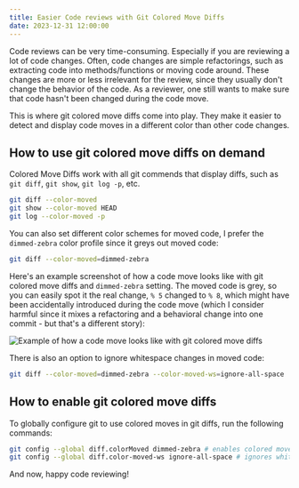 ```yaml
---
title: Easier Code reviews with Git Colored Move Diffs
date: 2023-12-31 12:00:00
---
```


Code reviews can be very time-consuming. Especially if you are reviewing a lot of code changes. Often, code changes are simple refactorings, such as extracting code into methods/functions or moving code around. These changes are more or less irrelevant for the review, since they usually don't change the behavior of the code. As a reviewer, one still wants to make sure that code hasn't been changed during the code move.

<!--more-->

This is where git colored move diffs come into play. They make it easier to detect and display code moves in a different color than other code changes. 

## How to use git colored move diffs on demand

Colored Move Diffs work with all git commends that display diffs, such as `git diff`, `git show`, `git log -p`, etc.

```bash
git diff --color-moved
git show --color-moved HEAD
git log --color-moved -p
```

You can also set different color schemes for moved code, I prefer the `dimmed-zebra` color profile since it greys out moved code:
```bash
git diff --color-moved=dimmed-zebra
```

Here's an example screenshot of how a code move looks like with git colored move diffs and `dimmed-zebra` setting. The moved code is grey, so you can easily spot it the real change, `% 5` changed to `% 8`, which might have been accidentally introduced during the code move (which I consider harmful since it mixes a refactoring and a behavioral change into one commit - but that's a different story):

![Example of how a code move looks like with git colored move diffs](/2023/12/31/code-reviews-with-git-color-diffs/example.png)

There is also an option to ignore whitespace changes in moved code:
```bash
git diff --color-moved=dimmed-zebra --color-moved-ws=ignore-all-space
```

## How to enable git colored move diffs

To globally configure git to use colored moves in git diffs, run the following commands:

```bash
git config --global diff.colorMoved dimmed-zebra # enables colored moved diffs with the dimmed-zebra color profile
git config --global diff.color-moved-ws ignore-all-space # ignores whitespace changes in moved code
```

And now, happy code reviewing!